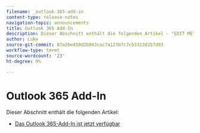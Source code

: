 ```yaml
---
filename: _outlook-365-add-in
content-type: release-notes
navigation-topic: announcements
title: Outlook 365 Add-In
description: Dieser Abschnitt enthält die folgenden Artikel - "EDIT ME".
author: Luke
source-git-commit: 87a26e459d2b943cac7a123b7c7c53323d257d93
workflow-type: tm+mt
source-wordcount: '23'
ht-degree: 0%

---
```



# Outlook 365 Add-In

Dieser Abschnitt enthält die folgenden Artikel:

* [Das Outlook 365-Add-In ist jetzt verfügbar](../../product-announcements/outlook-365-add-in/outlook-365-add-in-now-available.md)

